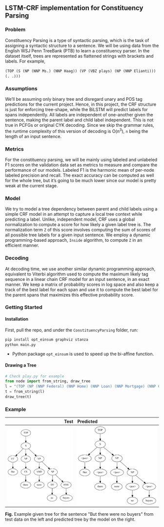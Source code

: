 ## LSTM-CRF implementation for Constituency Parsing

### Problem
Constituency Parsing is a type of syntactic parsing, which is the task of 
assigning a syntactic structure to a sentence. We will be using data from the 
English WSJ Penn TreeBank (PTB) to learn a constituency parser. In the dataset
itself, trees are represented as flattened strings with brackets and labels. For 
example,

`(TOP (S (NP (NNP Ms.) (NNP Haag)) (VP (VBZ plays) (NP (NNP Elianti))) (. .)))
`

### Assumptions
We’ll be assuming only binary tree and disregard unary and POS tag predictions for the current
project. Hence, in this project, the CRF structure is just for enforcing tree-shape, while the BiLSTM
will predict labels for spans independently. All labels are independent of one-another given the
sentence, making the parent label and child label independent. This is not true in PCFGs or original
CYK decoding. Since we skip the grammar rules, the runtime complexity of this version of decoding
is O(n<sup>3</sup>), `n` being the length of an input sentence.

### Metrics
For the constituency parsing, we will be mainly using labeled and unlabeled F1 scores on the
validation data set as metrics to measure and compare the performance of our models. Labeled F1 is
the harmonic mean of per-node labeled precision and recall. The exact accuracy can be computed as
well for the whole tree, but it’s going to be much lower since our model is pretty weak at the current
stage.

### Model
We try to model a tree dependency between parent and child labels using a simple CRF model in
an attempt to capture a local tree context while predicting a label. Unlike, independent model, CRF
uses a global normalization to compute a score for how likely a given label tree is. The normalization
term `Z` of this score involves computing the sum of scores of all possible tree labels for a given input
sentence. We employ a dynamic programming-based approach, `Inside` algorithm, to compute `Z` in an
efficient manner.

### Decoding
At decoding time, we use another similar dynamic programming approach, equivalent to Viterbi
algorithm used to compute the maximum likely tag sequence in a linear chain CRF model for an
input sentence, in an exact manner. We keep a matrix of probability scores in log space and also keep
a track of the best label for each span and use it to compute the best label for the parent spans that
maximizes this effective probability score.


### Getting Started

#### Installation
First, pull the repo, and under the `ConstituencyParsing` folder, run:

```sh
pip install opt_einsum graphviz stanza
python main.py
```
* Python package `opt_einsum` is used to speed up the bi-affine function.

#### Drawing a Tree

```python
# Check play.py for example
from node import from_string, draw_tree
l = "(TOP (NP (NNP Federal) (NNP Home) (NNP Loan) (NNP Mortgage) (NNP Corp.)))"
t = from_string(l)
draw_tree(t)
```

### Example

|             Test | Predicted        |
|-----------------:|:-----------------|
| ![](figs/ct.png) | ![](figs/cp.png) |

**Fig.** Example given tree for the sentence "But there were no buyers" from 
test data on the left and predicted tree by the model on the right.

